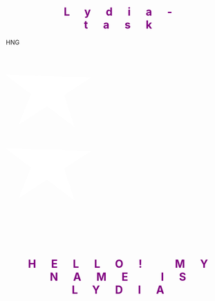 # Lydia-task
HNG
<DOCTYPE html>
<html>
<head>
<style>
h1{ 
		text-align: center;
		font-size:25px;
		padding-top:100px;
		margin-left:50px;
		color:purple;
		letter-spacing:35px;
}
h2{
   text-align:center
   font-size:35px;
   padding-top:200px;
   margin-left:500px;
   letter-spacing:30px;
  color:purple;
bottom:0;

  }
   

body {
    font:normal 12px/1.6em Arial, Helvetica, sans-serif;
	color:#2a3845;
	margin:0;
	padding:0;
	background:yellow;
}
div{	   display:inline-block;
			position:relative;
			height:0px;
			color:white;
			 width:0px;
		     height:0px;
			margin:50px 0;
			border-left:100px solid transparent;
			border-right:100px solid transparent;
			border-bottom:70px solid white;
			-webkit-user-select:none;
			-moz-transform:rotate(37deg);
			-ms-transform:rotate(37deg);
			-o-transform:rotate(37deg);
			-webkit-transform:rotate(37deg);
			transform:rotate(37deg);
	
			}
div:before{
			      display:block;
                  content:"";
				  width:10px;
				  height:0px;
				  position: absolute;
				  border-left:30px solid transparent;
				  border-right: 30px solid transparent;
				  border-bottom:80px solid white;
				  -moz-transform:rotate(-35deg);
				  -ms-transform:rotate(-35deg);
				  -o-transform:rotate(-35deg);
				  transform:rotate(-35deg);
				  -webkit-transform:rotate(-35deg);
				  top:-45px;
				  left:-65px;
	}
div:after{
		    width:0;
			color:white;
			height:0;
			border-left:solid 100px transparent;
			border-right:solid 100px transparent;
			border-bottom: solid 70px white;
			position:absolute;
			display:block;
		    content:"";
			top:3px;
			left:-105px;
			-webkit-transform:rotate(-70deg);
			 -moz-transform:rotate(-70deg);
			-o-transform:rotate(-70deg);
			transform:rotate(-70deg);
	}
	#five{
	      margin-right:900px;
	
	}
</head>

</style>
<body>
<div id="five"></div>
<div>
</div>
<h1> HELLO! MY NAME IS LYDIA</h1>
<h2> <?php
date_default_timezone_set("Africa/Lagos");
echo "TIME:". date("h:ia");
?> </h2>
</body>
</html>
